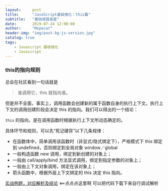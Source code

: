 ```yaml
---
layout:     post
title:      "JavaScript基础强化：this篇"
subtitle:   "基础成就高度"
date:       2019-07-24 12:00:00
author:     "Mopecat"
header-img: "img/post-bg-js-version.jpg"
catalog: true
tags:
    - Javascript 基础强化
    - Javascript
---
```



### this的指向规则
总会在社区看到一句话就是
>谁调用它，this 就指向谁。

但是并不全面，事实上，调用函数会创建新的属于函数自身的执行上下文。执行上下文的调用创建阶段会决定 this 的指向。我们可以得出的一个结论：

`this` 的指向，是在调用函数时根据执行上下文所动态确定的。

具体环节和规则，可以先“死记硬背”以下几条规律：
* 在函数体中，简单调用该函数时（非显式/隐式绑定下），严格模式下 this 绑定到 undefined，否则绑定到全局对象 window／global
* 一般构造函数 new 调用，绑定到新创建的对象上；
* 一般由 call/apply/bind 方法显式调用，绑定到指定参数的对象上；
* 一般由上下文对象调用，绑定在该对象上；
* 箭头函数中，根据外层上下文绑定的 this 决定 this 指向。

[实战例题，对应解析及结论][1] <==点点点这里啊 可以把代码下载下来自行调试解析

[1]:https://github.com/Mopecat/FEE-Advance-Summary/tree/master/Javascript%E5%9F%BA%E7%A1%80%E7%9F%A5%E8%AF%86%E5%BC%BA%E5%8C%96/this%E7%AF%87